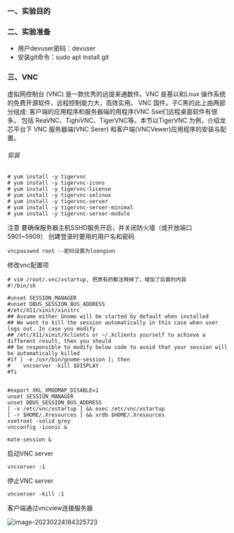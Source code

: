 ### 一、实验目的

### 二、实验准备

- 用户devuser密码：devuser
- 安装git命令：sudo apt install git

### 三、VNC

虚拟网控制台 (VNC) 是一款优秀的远提来通数件。VNC 是基以和Lnux 操作系统的免费开源软件，远程控制能力大，高效实用。 VNC 国件。子C黑的此上由两部分组成: 客户端的应用程序和服务器端的用程序(VNC Sse们远程桌面软件有很多， 包括 ReaVNC、TighiVNC、TigerVNC等。本节以TigerVNC 为例，介绍龙芯平台下 VNC 服务器端(VNC Serer) 和客户端(VNCVewer)应用程序的安装与配置。

###### 安装

```
# yum install -y tigervnc
# yum install -y tigervnc-icons
# yum install -y tigervnc-license
# yum install -y tigervnc-selinux
# yum install -y tigervnc-server
# yum install -y tigervnc-server-minimal
# yum install -y tigervnc-server-module
```

注意 要确保服务器主机SSHD服务开启，并关闭防火墙（或开放端口5901~5909） 创建登录时要用的用户名和密码

```
vncpasswod root --密码设置为loongson
```

 修改vnc配置项

```
# vim /root/.vnc/xstartup, 把原有的都注释掉了，增加了后面的内容
#!/bin/sh

#unset SESSION_MANAGER
#unset DBUS_SESSION_BUS_ADDRESS
#/etc/X11/xinit/xinitrc
## Assume either Gnome will be started by default when installed
## We want to kill the session automatically in this case when user logs out. In case you modify
## /etc/X11/xinit/Xclients or ~/.Xclients yourself to achieve a different result, then you should
## be responsible to modify below code to avoid that your session will be automatically killed
#if [ -e /usr/bin/gnome-session ]; then
#    vncserver -kill $DISPLAY
#fi


#export XKL_XMODMAP_DISABLE=1
unset SESSION_MANAGER
unset DBUS_SESSION_BUS_ADDRESS
[ -x /etc/vnc/xstartup ] && exec /etc/vnc/xstartup
[ -r $HOME/.Xresources ] && xrdb $HOME/.Xresources
xsetroot -solid grey
vncconfig -iconic &
 
mate-session &
```

启动VNC server

```
vncserver :1
```

停止VNC server

```
vncserver -kill :1
```

客户端通过vncview连接服务器

![image-20230224184325723](C:\Users\xingjitao\AppData\Roaming\Typora\typora-user-images\image-20230224184325723.png)